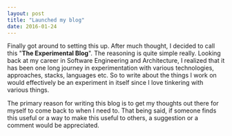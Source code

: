 ```yaml
---
layout: post
title: "Launched my blog"
date: 2016-01-24
---
```


Finally got around to setting this up. After much thought, I decided to call this "__The Experimental Blog__". The reasoning is quite simple really. Looking back at my career in Software Engineering and Architecture, I realized that it has been one long journey in experimentation with various technologies, approaches, stacks, languages etc. So to write about the things I work on would effectively be an experiment in itself since I love tinkering with various things. 

The primary reason for writing this blog is to get my thoughts out there for myself to come back to when I need to. That being said, if someone finds this useful or a way to make this useful to others, a suggestion or a comment would be appreciated.
